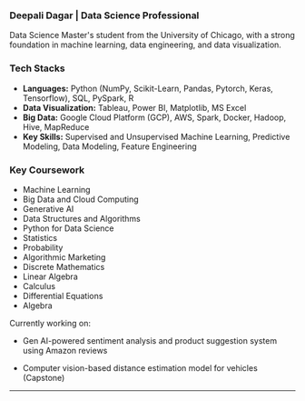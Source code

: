 ### Deepali Dagar | Data Science Professional&nbsp;
Data Science Master's student from the University of Chicago, with a strong foundation in machine learning, data engineering, and data visualization.

### Tech Stacks

* **Languages:** Python (NumPy, Scikit-Learn, Pandas, Pytorch, Keras, Tensorflow), SQL, PySpark, R
* **Data Visualization:** Tableau, Power BI, Matplotlib, MS Excel
* **Big Data:** Google Cloud Platform (GCP), AWS, Spark, Docker, Hadoop, Hive, MapReduce
* **Key Skills:** Supervised and Unsupervised Machine Learning, Predictive Modeling, Data Modeling, Feature Engineering

### Key Coursework

* Machine Learning
* Big Data and Cloud Computing
* Generative AI
* Data Structures and Algorithms
* Python for Data Science
* Statistics
* Probability
* Algorithmic Marketing
* Discrete Mathematics
* Linear Algebra
* Calculus
* Differential Equations
* Algebra

Currently working on: 
* Gen AI-powered sentiment analysis and product suggestion system using Amazon reviews

* Computer vision-based distance estimation model for vehicles (Capstone)


---

